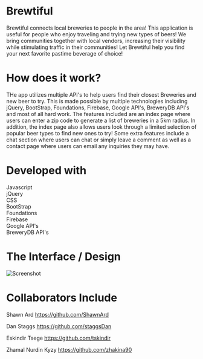 
# Brewtiful
Brewtiful connects local breweries to people in the area! This application is useful  for people who enjoy traveling and trying new types of beers! We bring communities together with local vendors, increasing their visibility while stimulating traffic in their communities! Let Brewtiful help you find your next favorite pastime beverage of choice!

# How does it work?

THe app utilizes multiple API's to help users find their closest Breweries and new beer to try. This is made possible by multiple technologies including jQuery, BootStrap, Foundations, Firebase, Google API's, BreweryDB API's and most of all hard work. The features included are an index page where users can enter a zip code to generate a list of breweries in a 5km radius. In addition, the index page also allows users look through a limited selection of popular beer types to find new ones to try! Some extra features include a chat section where users can chat or simply leave a comment as well as a contact page where users can email any inquiries they may have.

# Developed with

Javascript<br/>
jQuery<br/>
CSS<br/>
BootStrap<br/>
Foundations<br/>
Firebase<br/>
Google API's<br/>
BreweryDB API's<br/>

# The Interface / Design
 
 ![Screenshot](https://shawnard.github.io/Brewtiful/assets/images/interfacedesign.png)
 
 
# Collaborators Include

Shawn Ard
https://github.com/ShawnArd

Dan Staggs
https://github.com/staggsDan

Eskindir Tsege
https://github.com/tskindir

Zhamal Nurdin Kyzy
https://github.com/zhakina90


 





